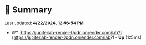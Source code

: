 # 📖 Summary
Last updated: **4/22/2024, 12:56:54 PM**

- `GET` [https://jupiterlab-render-0pdn.onrender.com/lab?](https://jupiterlab-render-0pdn.onrender.com/lab?) - **Up** (125ms)
